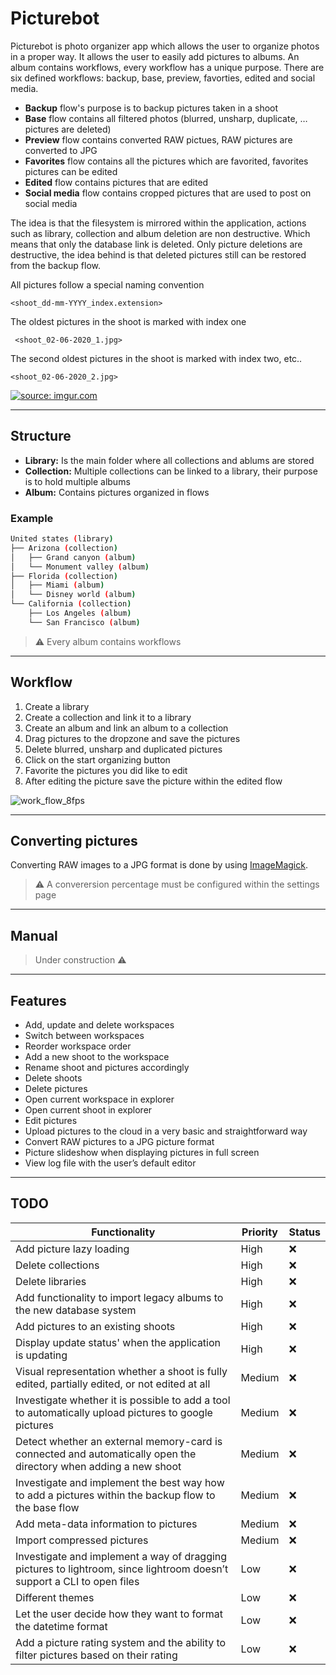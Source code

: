 # Picturebot
Picturebot is photo organizer app which allows the user to organize photos in a proper way. It allows the user to easily add pictures to albums. 
An album contains workflows, every workflow has a unique purpose. There are six defined workflows: backup, base, preview, favorties, edited and social media.

* **Backup** flow's purpose is to backup pictures taken in a shoot
* **Base** flow contains all filtered photos (blurred, unsharp, duplicate, … pictures are deleted)
* **Preview** flow contains converted RAW pictues, RAW pictures are converted to JPG
* **Favorites** flow contains all the pictures which are favorited, favorites pictures can be edited
* **Edited** flow contains pictures that are edited
* **Social media** flow contains cropped pictures that are used to post on social media

The idea is that the filesystem is mirrored within the application, actions such as library, collection and album deletion are non destructive. Which means that only the database link is deleted. Only picture deletions are destructive, the idea behind is that deleted pictures still can be restored from the backup flow.

All pictures follow a special naming convention

    <shoot_dd-mm-YYYY_index.extension>

The oldest pictures in the shoot is marked with index one

     <shoot_02-06-2020_1.jpg>
The second oldest pictures in the shoot is marked with index two, etc..

    <shoot_02-06-2020_2.jpg>

<a href="https://imgur.com/a/Ug8Tllf"><img src="https://i.imgur.com/Ug8Tllf.png" title="source: imgur.com" /></a>

----
## Structure
* **Library:** Is the main folder where all collections and ablums are stored
* **Collection:** Multiple collections can be linked to a library, their purpose is to hold multiple albums
* **Album:** Contains pictures organized in flows

### Example
```bash
United states (library)
├── Arizona (collection)
│   ├── Grand canyon (album)
│   └── Monument valley (album)
├── Florida (collection)
│   ├── Miami (album)
│   └── Disney world (album)
└── California (collection)
    ├── Los Angeles (album)
    └── San Francisco (album)
```

> :warning: Every album contains workflows

----
## Workflow

1. Create a library 
2. Create a collection and link it to a library
3. Create an album and link an album to a collection
4. Drag pictures to the dropzone and save the pictures
5. Delete blurred, unsharp and duplicated pictures
6. Click on the start organizing button
7. Favorite the pictures you did like to edit
8. After editing the picture save the picture within the edited flow

![work_flow_8fps](https://user-images.githubusercontent.com/22329280/105846464-82647e80-5fdc-11eb-8dcb-96a40177a7a4.gif)

----
## Converting pictures

Converting RAW images to a JPG format is done by using [ImageMagick](https://imagemagick.org/script/download.php).

> :warning: A converersion percentage must be configured within the settings page

----
## Manual

> Under construction :warning:

----
## Features

* Add, update and delete workspaces
* Switch between workspaces
* Reorder workspace order
* Add a new shoot to the workspace
* Rename shoot and pictures accordingly 
* Delete shoots
* Delete pictures
* Open current workspace in explorer
* Open current shoot in explorer
* Edit pictures
* Upload pictures to the cloud in a very basic and straightforward way
* Convert RAW pictures to a JPG picture format
* Picture slideshow when displaying pictures in full screen
* View log file with the user’s default editor

----
## TODO

| Functionality	| Priority	| Status	|
| ------- | ----------------------------- | --------------- |
| Add picture lazy loading                                                                                                  | High    | :x: |
| Delete collections                                                                                                        | High    | :x: |
| Delete libraries                                                                                                          | High    | :x: |
| Add functionality to import legacy albums to the new database system                                                      | High    | :x: |
| Add pictures to an existing shoots                                                                                        | High    | :x: |
| Display update status' when the application is updating                                                                   | High	  | :x: |
| Visual representation whether a shoot is fully edited, partially edited, or not edited at all                             | Medium	| :x: |
| Investigate whether it is possible to add a tool to automatically upload pictures to google pictures                      | Medium	| :x: |
| Detect whether an external memory-card is connected and automatically open the directory when adding a new shoot          | Medium  | :x: |
| Investigate and implement the best way how to add a pictures within the backup flow to the base flow                      | Medium	| :x: |
| Add meta-data information to pictures                                                                                     | Medium	| :x: |
| Import compressed pictures                                                                                                | Medium	| :x: |
| Investigate and implement a way of dragging pictures to lightroom, since lightroom doesn’t support a CLI to open files    | Low     | :x: |
| Different themes                                                                                                          | Low     | :x: |
| Let the user decide how they want to format the datetime format                                                           | Low     | :x: |
| Add a picture rating system and the ability to filter pictures based on their rating                                      | Low  | :x: |
